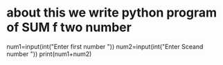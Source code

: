 # about this we write python program of SUM f two number 
num1=input(int("Enter first number "))
num2=input(int("Enter Sceand number "))
print(num1+num2)


